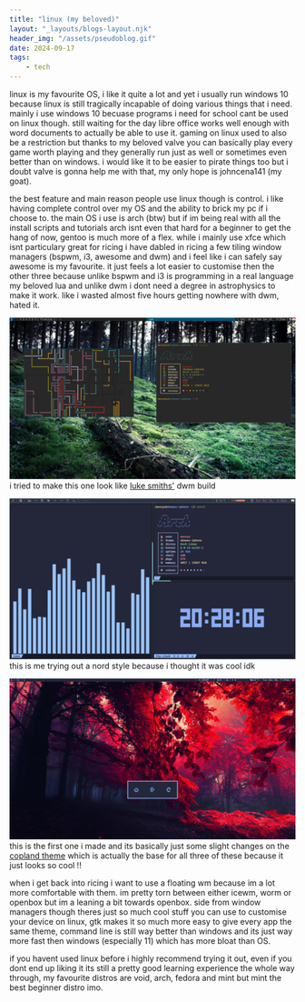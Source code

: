```yaml
---
title: "linux (my beloved)"
layout: "_layouts/blogs-layout.njk"
header_img: "/assets/pseudoblog.gif"
date: 2024-09-17
tags:
    - tech
---
```


linux is my favourite OS, i like it quite a lot and yet i usually run windows 10 because linux is still tragically incapable of doing various things that i need. mainly i use windows 10 becuase programs i need for school cant be used on linux though. still waiting for the day libre office works well enough with word documents to actually be able to use it. gaming on linux used to also be a restriction but thanks to my beloved valve you can basically play every game worth playing and they generally run just as well or sometimes even better than on windows. i would like it to be easier to pirate things too but i doubt valve is gonna help me with that, my only hope is johncena141 (my goat).

the best feature and main reason people use linux though is control. i like having complete control over my OS and the ability to brick my pc if i choose to. the main OS i use is arch (btw) but if im being real with all the install scripts and tutorials arch isnt even that hard for a beginner to get the hang of now, gentoo is much more of a flex. while i mainly use xfce which isnt particulary great for ricing i have dabled in ricing a few tiling window managers (bspwm, i3, awesome and dwm) and i feel like i can safely say awesome is my favourite. it just feels a lot easier to customise then the other three because unlike bspwm and i3 is programming in a real language my beloved lua and unlike dwm i dont need a degree in astrophysics to make it work. like i wasted almost five hours getting nowhere with dwm, hated it.

![a](https://raw.githubusercontent.com/Moosyu/dotfiles/main/screenshots/Screenshot_2023-01-10_09-19-23.png)
i tried to make this one look like [luke smiths'](https://www.youtube.com/@LukeSmithxyz) dwm build

![b](https://raw.githubusercontent.com/Moosyu/dotfiles/main/screenshots/gscreenshot_2022-12-18-202815.png)
this is me trying out a nord style because i thought it was cool idk

![c](https://raw.githubusercontent.com/Moosyu/dotfiles/main/screenshots/2022-12-06_07-29_1.png)
this is the first one i made and its basically just some slight changes on the [copland theme](https://github.com/lcpz/awesome-copycats/tree/master/themes/copland) which is actually the base for all three of these because it just looks so cool !!

when i get back into ricing i want to use a floating wm because im a lot more comfortable with them. im pretty torn between either icewm, worm or openbox but im a leaning a bit towards openbox. side from window managers though theres just so much cool stuff you can use to customise your device on linux, gtk makes it so much more easy to give every app the same theme, command line is still way better than windows and its just way more fast then windows (especially 11) which has more bloat than OS.

if you havent used linux before i highly recommend trying it out, even if you dont end up liking it its still a pretty good learning experience the whole way through, my favourite distros are void, arch, fedora and mint but mint the best beginner distro imo.